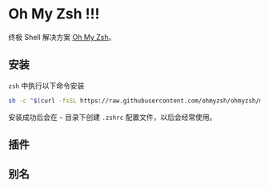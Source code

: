 # Oh My Zsh !!!

终极 Shell 解决方案 [Oh My Zsh](https://ohmyz.sh/)。

## 安装

`zsh` 中执行以下命令安装

```sh
sh -c "$(curl -fsSL https://raw.githubusercontent.com/ohmyzsh/ohmyzsh/master/tools/install.sh)"
```

安装成功后会在 `~` 目录下创建 `.zshrc` 配置文件，以后会经常使用。

## 插件

## 别名
